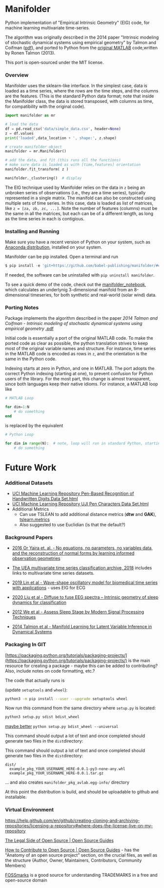 # Manifolder

Python implementation of "Empirical Intrinsic Geometry" (EIG) code, for machine learning multivariate time-series.

The algorithm was originally described in the 2014 paper "Intrinsic modeling of stochastic dynamical systems using empirical geometry" by Talmon and Coifman  ([pdf](https://ronentalmon.com/wp-content/uploads/2019/03/ACHA_EIG.pdf)), and ported to Python from the [original MATLAB](http://www.runmycode.org/companion/view/191) code,written by Ronen Talmon (2013).

This port is open-sourced under the MIT license.

### Overview

Manifolder uses the sklearn-like interface.  In the simplest case, data is loaded as a time series, where the rows are the time steps, and the columns are the features.  (This is the standard Python data format; note that inside the Manifolder class, the data is stored transposed, with columns as time, for compatibility with the original code).


```python
import manifolder as mr

# load the data
df = pd.read_csv('data/simple_data.csv', header=None)
z = df.values
print('loaded',data_location + ', shape:', z.shape)

# create manifolder object
manifolder = mr.Manifolder()

# add the data, and fit (this runs all the functions)
# make sure data is loaded as with [time,features] orientation
manifolder.fit_transform( z )

manifolder._clustering()  # display
```

The EIG technique used by Manifolder relies on the data in `z` being an unbroken series of observations (i.e., they are a time series), typically represented in a single matrix.  The manifold can also be constructed using multiple sets of time series.  In this case, data is loaded as list of matrices, like `z = [za, zb, zc, ...]`.  Note the number of features (columns) must be the same in all the matrices, but each can be of a different length, as long as the time series in each is contigious.



### Installing and Running

Make sure you have a recent version of Python on your system, such as [Anaconda distribution](https://www.anaconda.com/distribution/#download-section), installed on your system.

Manifolder can be pip installed.  Open a terminal and run

```python
$ pip install -e 'git+https://github.com/babel-publishing/manifolder/#egg=manifolder&subdirectory=code'
```

If needed, the software can be uninstalled with `pip uninstall manifolder`.

To see a quick demo of the code, check out the [manifolder_notebook](https://github.com/babel-publishing/manifolder/blob/master/manifolder_notebook.ipynb), which calculates an underlynig 3-dimensional manifold from an 8-dimensional timeseries, for both synthetic and real-world (solar wind) data.


### Porting Notes

Package implements the algorithm described in the paper *2014 Talmon and Coifman - Intrinsic modeling of stochastic dynamical systems using empirical geometry* [.pdf](https://ronentalmon.com/wp-content/uploads/2019/03/ACHA_EIG.pdf)

Initial code is essentially a port of the original MATLAB code.  To make the ported code as clear as possible, the python translation strives to keep most of the original variable names and structure.  For instance, time series in the MATLAB code is encoded as rows in `z`, and the orientation is the same in the Python code.

Indexing starts at zero in Python, and one in MATLAB.  The port adopts the correct Python indexing (starting at one), to prevent confusion for Python users of the library.  For the most part, this change is almost transparent, since both languages keep their native idioms.  For instance, a MATLAB loop like

```octave
# MATLAB Loop

for dim=1:N
	# do something
end
```

is replaced by the equivalent 

```python
# Python Loop

for dim in range(N):  # note, loop will run in standard Python, starting at dim = 0
    # do something
```



# Future Work

### Additional Datasets

  * [UCI Machine Learning Repository  Pen-Based Recognition of Handwritten Digits Data Set.html](https://archive.ics.uci.edu/ml/datasets/Pen-Based+Recognition+of+Handwritten+Digits)
  * [UCI Machine Learning Repository  UJI Pen Characters Data Set.html](http://archive.ics.uci.edu/ml/datasets/UJI+Pen+Characters)
* Additional Metrics
  * Can use TSLEAN to add additional distance metrics (**dtw** and **GAK**), [tslearn.metrics](https://tslearn.readthedocs.io/en/latest/gen_modules/tslearn.metrics.html)
  * Also suggested to use Euclidian (is that the default?)


### Background Papers

* [2016 Or Yaira et. al. - No equations, no parameters, no variables  data, and the reconstruction of normal forms by learning informed observation geometries](https://www.researchgate.net/publication/311585902_No_equations_no_parameters_no_variables_data_and_the_reconstruction_of_normal_forms_by_learning_informed_observation_geometries)

* [The UEA multivariate time series classification archive, 2018](https://arxiv.org/pdf/1811.00075.pdf) includes links to multivariate time series datasets.

* [2019 Lin et al - Wave-shape oscillatory model for biomedical time series with applications](https://www.researchgate.net/publication/334161695_Wave-shape_oscillatory_model_for_biomedical_time_series_with_applications) - uses EIG for ECG

* [2020 Liu et al - Diffuse to fuse EEG spectra – Intrinsic geometry of sleep dynamics for classification](https://www.sciencedirect.com/science/article/pii/S1746809419301508)

* [2012 We et al - Assess Sleep Stage by Modern Signal Processing
Techniques](https://arxiv.org/pdf/1410.1013.pdf)

* [2014 Talmon et al - Manifold Learning for Latent Variable Inference in Dynamical Systems](https://cpsc.yale.edu/sites/default/files/files/tr1491.pdf)


### Packaging In GIT

[https://packaging.python.org/tutorials/packaging-projects/](https://packaging.python.org/tutorials/packaging-projects/) is the main resource for creating a package - maybe this can be added to contributing?  Also, include notes on code formatting, etc.?

The code that actually runs is

(update `setuptools` and `wheel`):

```bash
python3 -m pip install --user --upgrade setuptools wheel
```

Now run this command from the same directory where `setup.py` is located:

```bash
python3 setup.py sdist bdist_wheel
```

[maybe better](https://packaging.python.org/guides/distributing-packages-using-setuptools/) `python setup.py bdist_wheel --universal`

This command should output a lot of text and once completed should generate two files in the `dist`directory:

This command should output a lot of text and once completed should generate two files in the `dist`directory:

```
dist/
  example_pkg_YOUR_USERNAME_HERE-0.0.1-py3-none-any.whl
  example_pkg_YOUR_USERNAME_HERE-0.0.1.tar.gz
```

... and also creates `manifolder_pkg_avlab.egg-info/` directory

At this point the distribution is build, and should be uploadable to github and installable.  

### Virtual Environment

https://help.github.com/en/github/creating-cloning-and-archiving-repositories/licensing-a-repository#where-does-the-license-live-on-my-repository

[The Legal Side of Open Source | Open Source Guides](https://opensource.guide/legal/)

[How to Contribute to Open Source | Open Source Guides](https://opensource.guide/how-to-contribute/) - has the "Anatomy of an open source project" section, on the crucial files, as well as the structure (Author, Owner, Maintainers, Contributors, Community Members)

[FOSSmarks](http://fossmarks.org) is a good source for understanding TRADEMARKS in a free and open-source domain

